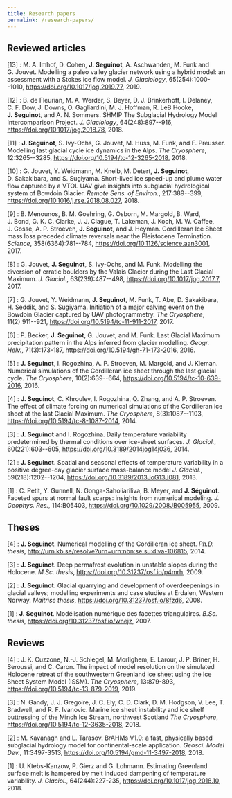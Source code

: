 ```yaml
---
title: Research papers
permalink: /research-papers/
---
```


Reviewed articles
-----------------

[13]
: M. A. Imhof, D. Cohen, **J. Seguinot**, A. Aschwanden, M. Funk and G. Jouvet.
  Modelling a paleo valley glacier network using a hybrid model: an assessment
  with a Stokes ice flow model.
  *J. Glaciology*, 65(254):1000--1010,
  <https://doi.org/10.1017/jog.2019.77>, 2019.

[12]
: B. de Fleurian, M. A. Werder, S. Beyer, D. J. Brinkerhoff, I. Delaney,
  C. F. Dow, J. Downs, O. Gagliardini, M. J. Hoffman, R. LeB Hooke,
  **J. Seguinot**, and A. N. Sommers.
  SHMIP The Subglacial Hydrology Model Intercomparison Project.
  *J. Glaciology*, 64(248):897--916,
  <https://doi.org/10.1017/jog.2018.78>, 2018.

[11]
: **J. Seguinot**, S. Ivy-Ochs, G. Jouvet, M. Huss, M. Funk, and F. Preusser.
  Modelling last glacial cycle ice dynamics in the Alps.
  *The Cryosphere*, 12:3265--3285,
  <https://doi.org/10.5194/tc-12-3265-2018>, 2018.

[10]
: G. Jouvet, Y. Weidmann, M. Kneib, M. Detert, **J. Seguinot**, D. Sakakibara,
  and S. Sugiyama.
  Short-lived ice speed-up and plume water flow captured by a VTOL UAV give
  insights into subglacial hydrological system of Bowdoin Glacier.
  *Remote Sens. of Environ.*, 217:389--399,
  <https://doi.org/10.1016/j.rse.2018.08.027>, 2018.

[9]
: B. Menounos, B. M. Goehring, G. Osborn, M. Margold, B. Ward, J. Bond,
  G. K. C. Clarke, J. J. Clague, T. Lakeman, J. Koch, M. W. Caffee, J. Gosse,
  A. P. Stroeven, **J. Seguinot**, and J. Heyman.
  Cordilleran Ice Sheet mass loss preceded climate reversals near the
  Pleistocene Termination.
  *Science*, 358(6364):781--784,
  <https://doi.org/10.1126/science.aan3001>, 2017.

[8]
: G. Jouvet, **J. Seguinot**, S. Ivy-Ochs, and M. Funk.
  Modelling the diversion of erratic boulders by the Valais Glacier during the
  Last Glacial Maximum.
  *J. Glaciol.*, 63(239):487--498,
  <https://doi.org/10.1017/jog.2017.7>, 2017.

[7]
: G. Jouvet, Y. Weidmann, **J. Seguinot**, M. Funk, T. Abe, D. Sakakibara,
  H. Seddik, and S. Sugiyama.
  Initiation of a major calving event on the Bowdoin Glacier captured by UAV
  photogrammetry.
  *The Cryosphere*, 11(2):911--921,
  <https://doi.org/10.5194/tc-11-911-2017>, 2017.

[6]
: P. Becker, **J. Seguinot**, G. Jouvet, and M. Funk.
  Last Glacial Maximum precipitation pattern in the Alps inferred from glacier
  modelling.
  *Geogr. Helv.*, 71(3):173-187,
  <https://doi.org/10.5194/gh-71-173-2016>, 2016.

[5]
: **J. Seguinot**, I. Rogozhina, A. P. Stroeven, M. Margold, and J. Kleman.
  Numerical simulations of the Cordilleran ice sheet through the last glacial
  cycle.
  *The Cryosphere*, 10(2):639--664,
  <https://doi.org/10.5194/tc-10-639-2016>, 2016.

[4]
: **J. Seguinot**, C. Khroulev, I. Rogozhina, Q. Zhang, and A. P. Stroeven.
  The effect of climate forcing on numerical simulations of the Cordilleran
  ice sheet at the last Glacial Maximum.
  *The Cryosphere*, 8(3):1087--1103,
  <https://doi.org/10.5194/tc-8-1087-2014>, 2014.

[3]
: **J. Seguinot** and I. Rogozhina.
  Daily temperature variability predetermined by thermal conditions over
  ice-sheet surfaces.
  *J. Glaciol.*, 60(221):603--605,
  <https://doi.org/10.3189/2014jog14j036>, 2014.

[2]
: **J. Seguinot**.
  Spatial and seasonal effects of temperature variability in a positive
  degree-day glacier surface mass-balance model
  *J. Glaciol.*, 59(218):1202--1204,
  <https://doi.org/10.3189/2013JoG13J081>, 2013.

[1]
: C. Petit, Y. Gunnell, N. Gonga-Saholiariliva, B. Meyer, and **J. Séguinot**.
  Faceted spurs at normal fault scarps: insights from numerical modeling.
  *J. Geophys. Res.*, 114:B05403,
  <https://doi.org/10.1029/2008JB005955>, 2009.


Theses
------

[4]
: **J. Seguinot**.
  Numerical modelling of the Cordilleran ice sheet.
  *Ph.D. thesis*,
  <http://urn.kb.se/resolve?urn=urn:nbn:se:su:diva-106815>, 2014.

[3]
: **J. Seguinot**.
  Deep permafrost evolution in unstable slopes during the Holocene.
  *M.Sc. thesis*,
  <https://doi.org/10.31237/osf.io/p4mrh>, 2009.

[2]
: **J. Seguinot**.
  Glacial quarrying and development of overdeepenings in glacial valleys;
  modelling experiments and case studies at Erdalen, Western Norway.
  *Maîtrise thesis*,
  <https://doi.org/10.31237/osf.io/8fzd6>, 2008.

[1]
: **J. Seguinot**.
  Modélisation numérique des facettes triangulaires.
  *B.Sc. thesis*,
  <https://doi.org/10.31237/osf.io/wnejz>, 2007.


Reviews
-------

[4]
: J. K. Cuzzone, N.-J. Schlegel, M. Morlighem, E. Larour, J. P. Briner,
  H. Seroussi, and C. Caron.
  The impact of model resolution on the simulated Holocene retreat of the
  southwestern Greenland ice sheet using the Ice Sheet System Model (ISSM).
  *The Cryosphere*, 13:879-893,
  <https://doi.org/10.5194/tc-13-879-2019>, 2019.

[3]
: N. Gandy, J. J. Gregoire, J. C. Ely, C. D. Clark, D. M. Hodgson, V. Lee, T.
  Bradwell, and R. F. Ivanovic.
  Marine ice sheet instability and ice shelf buttressing of the Minch Ice
  Stream, northwest Scotland
  *The Cryosphere*,
  <https://doi.org/10.5194/tc-12-3635-2018>, 2018.

[2]
: M. Kavanagh and L. Tarasov.
  BrAHMs V1.0: a fast, physically based subglacial hydrology model for
  continental-scale application.
  *Geosci. Model Dev.*, 11:3497-3513,
  <https://doi.org/10.5194/gmd-11-3497-2018>, 2018.

[1]
: U. Ktebs-Kanzow, P. Gierz and G. Lohmann.
  Estimating Greenland surface melt is hampered by melt induced dampening of
  temperature variability.
  *J. Glaciol.*, 64(244):227-235,
  <https://doi.org/10.1017/jog.2018.10>, 2018.
